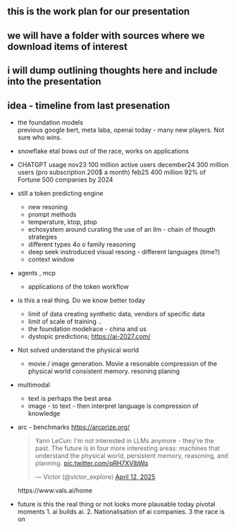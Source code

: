 ## this is the work plan for our presentation

## we will have a folder with sources where we download items of interest

## i will dump outlining thoughts here and include into the presentation

## idea - timeline from last presenation 
 - the foundation models    
    previous google bert, meta laba, openai 
    today - many new players. Not sure who wins. 
 - snowflake etal bows out of the race, works on applications

 - CHATGPT usage nov23 100 million active users
    december24 300 million users (pro subscription 200$ a month)
    feb25 400 million
    92% of Fortune 500 companies by 2024


 - still a token predicting engine
    - new resoning 
    - prompt methods
    - temperature, ktop, ptop 
    - echosystem around curating the use of an llm - chain of thougth strategies 
    - different types 4o o family reasoning
    - deep seek instroduced visual resong - different languages (time?)
    - context window

- agents , mcp
    - applications of the token workflow

 - is this a real thing. Do we know better today
    - limit of data creating synthetic data, vendors of specific data
    - limit of scale of training ..
    - the foundation modelrace - china and us
    - dystopic predictions; https://ai-2027.com/ 

- Not solved
    understand the physical world 
    - movie / image generation. Movie a resonable compression of the physical world
    consistent memory. 
    resoning 
    planing


    
 - multimodal 
    - text is perhaps the best area
    - image - to text - then interpret language is compression of knowledge 


- arc - benchmarks 
    https://arcprize.org/
    <blockquote class="twitter-tweet" data-media-max-width="560"><p lang="en" dir="ltr">Yann LeCun: I&#39;m not interested in LLMs anymore - they&#39;re the past. The future is in four more interesting areas: machines that understand the physical world, persistent memory, reasoning, and planning. <a href="https://t.co/qRH7XVlbWq">pic.twitter.com/qRH7XVlbWq</a></p>&mdash; Victor (@victor_explore) <a href="https://twitter.com/victor_explore/status/1910978633000157201?ref_src=twsrc%5Etfw">April 12, 2025</a></blockquote> <script async src="https://platform.twitter.com/widgets.js" charset="utf-8"></script>
    https://www.vals.ai/home

- future is this the real thing or not
    looks more plausable today 
    pivotal moments 1. ai builds ai. 2. Nationalisation of ai companies. 3 the race is on



